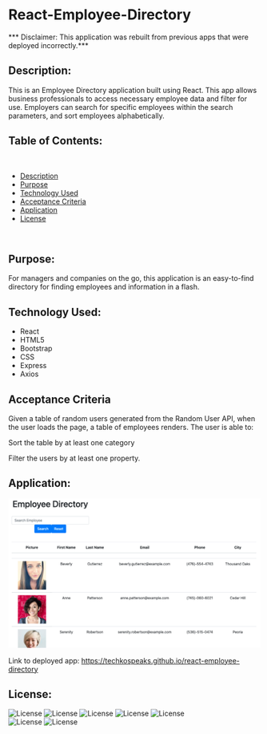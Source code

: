 # React-Employee-Directory

*** Disclaimer: This application was rebuilt from previous apps that were deployed incorrectly.***

## Description:
This is an Employee Directory application built using React. This app allows business professionals to access necessary employee data and filter for use. Employers can search for specific employees within the search parameters, and sort employees alphabetically.


  ## Table of Contents: 

<br>

* [Description](#description)
* [Purpose](#purpose)
* [Technology Used](#technology-used)
* [Acceptance Criteria](#acceptance-criteria)
* [Application](#application)
* [License](#license)


<br />




## Purpose: 
For managers and companies on the go, this application is an easy-to-find directory for finding employees and information in a flash.

## Technology Used:
- React
- HTML5
- Bootstrap
- CSS
- Express
- Axios


## Acceptance Criteria

Given a table of random users generated from the Random User API, when the user loads the page, a table of employees renders.
The user is able to:


Sort the table by at least one category

Filter the users by at least one property.


## Application:

![Screenshot](deployed-app.png)

Link to deployed app: https://techkospeaks.github.io/react-employee-directory


## License:

‎‎![License](https://img.shields.io/static/v1?label=License&message=MIT&color=brightgreen) 
![License](https://img.shields.io/static/v1?label=Language&message=JavaScript&color=yellow)
![License](https://img.shields.io/static/v1?label=Language&message=React.js&color=green)
![License](https://img.shields.io/static/v1?label=Language&message=Axios&color=red) 
![License](https://img.shields.io/static/v1?label=Language&message=Express&color=blueviolet)   
![License](https://img.shields.io/static/v1?label=Language&message=HTML5&color=orange) 
![License](https://img.shields.io/static/v1?label=Language&message=CSS3&color=blue) 